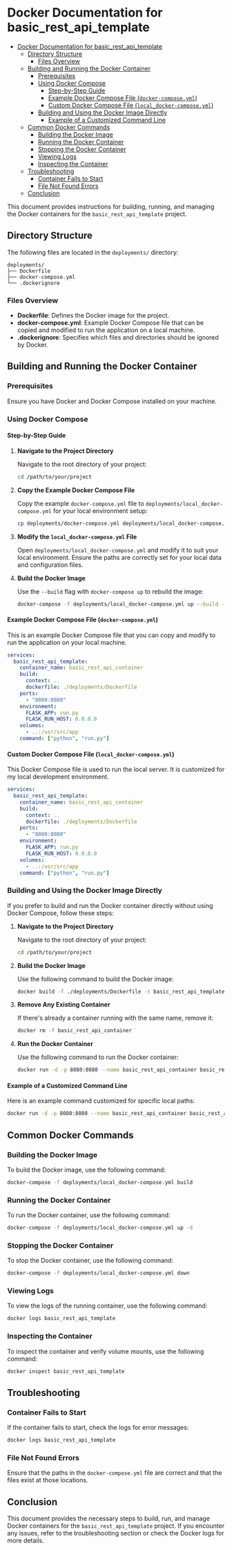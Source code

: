 # Docker Documentation for basic_rest_api_template
- [Docker Documentation for basic\_rest\_api\_template](#docker-documentation-for-basic_rest_api_template)
  - [Directory Structure](#directory-structure)
    - [Files Overview](#files-overview)
  - [Building and Running the Docker Container](#building-and-running-the-docker-container)
    - [Prerequisites](#prerequisites)
    - [Using Docker Compose](#using-docker-compose)
      - [Step-by-Step Guide](#step-by-step-guide)
      - [Example Docker Compose File (`docker-compose.yml`)](#example-docker-compose-file-docker-composeyml)
      - [Custom Docker Compose File (`local_docker-compose.yml`)](#custom-docker-compose-file-local_docker-composeyml)
    - [Building and Using the Docker Image Directly](#building-and-using-the-docker-image-directly)
      - [Example of a Customized Command Line](#example-of-a-customized-command-line)
  - [Common Docker Commands](#common-docker-commands)
    - [Building the Docker Image](#building-the-docker-image)
    - [Running the Docker Container](#running-the-docker-container)
    - [Stopping the Docker Container](#stopping-the-docker-container)
    - [Viewing Logs](#viewing-logs)
    - [Inspecting the Container](#inspecting-the-container)
  - [Troubleshooting](#troubleshooting)
    - [Container Fails to Start](#container-fails-to-start)
    - [File Not Found Errors](#file-not-found-errors)
  - [Conclusion](#conclusion)

This document provides instructions for building, running, and managing the Docker containers for the `basic_rest_api_template` project.

## Directory Structure

The following files are located in the `deployments/` directory:

```
deployments/
├── Dockerfile
├── docker-compose.yml
└── .dockerignore
```

### Files Overview

- **Dockerfile**: Defines the Docker image for the project.
- **docker-compose.yml**: Example Docker Compose file that can be copied and modified to run the application on a local machine.
- **.dockerignore**: Specifies which files and directories should be ignored by Docker.

## Building and Running the Docker Container

### Prerequisites

Ensure you have Docker and Docker Compose installed on your machine.

### Using Docker Compose

#### Step-by-Step Guide

1. **Navigate to the Project Directory**

   Navigate to the root directory of your project:

   ```bash
   cd /path/to/your/project
   ```

2. **Copy the Example Docker Compose File**

   Copy the example `docker-compose.yml` file to `deployments/local_docker-compose.yml` for your local environment setup:

   ```bash
   cp deployments/docker-compose.yml deployments/local_docker-compose.yml
   ```

3. **Modify the `local_docker-compose.yml` File**

   Open `deployments/local_docker-compose.yml` and modify it to suit your local environment. Ensure the paths are correctly set for your local data and configuration files.

4. **Build the Docker Image**

   Use the `--build` flag with `docker-compose up` to rebuild the image:

   ```bash
   docker-compose -f deployments/local_docker-compose.yml up --build -d
   ```

#### Example Docker Compose File (`docker-compose.yml`)

This is an example Docker Compose file that you can copy and modify to run the application on your local machine.

```yaml
services:
  basic_rest_api_template:
    container_name: basic_rest_api_container
    build:
      context: ..
      dockerfile: ./deployments/Dockerfile
    ports:
      - "8080:8080"
    environment:
      FLASK_APP: run.py
      FLASK_RUN_HOST: 0.0.0.0
    volumes:
      - ..:/usr/src/app
    command: ["python", "run.py"]
```

#### Custom Docker Compose File (`local_docker-compose.yml`)

This Docker Compose file is used to run the local server. It is customized for my local development environment.

```yaml
services:
  basic_rest_api_template:
    container_name: basic_rest_api_container
    build:
      context: ..
      dockerfile: ./deployments/Dockerfile
    ports:
      - "8080:8080"
    environment:
      FLASK_APP: run.py
      FLASK_RUN_HOST: 0.0.0.0
    volumes:
      - ..:/usr/src/app
    command: ["python", "run.py"]
```

### Building and Using the Docker Image Directly

If you prefer to build and run the Docker container directly without using Docker Compose, follow these steps:

1. **Navigate to the Project Directory**

   Navigate to the root directory of your project:

   ```bash
   cd /path/to/your/project
   ```

2. **Build the Docker Image**

   Use the following command to build the Docker image:

   ```bash
   docker build -f ./deployments/Dockerfile -t basic_rest_api_template .
   ```

3. **Remove Any Existing Container**

   If there's already a container running with the same name, remove it:

   ```bash
   docker rm -f basic_rest_api_container
   ```

4. **Run the Docker Container**

   Use the following command to run the Docker container:

   ```bash
   docker run -d -p 8080:8080 --name basic_rest_api_container basic_rest_api_template
   ```

#### Example of a Customized Command Line

Here is an example command customized for specific local paths:

```bash
docker run -d -p 8080:8080 --name basic_rest_api_container basic_rest_api_template
```

## Common Docker Commands

### Building the Docker Image

To build the Docker image, use the following command:

```bash
docker-compose -f deployments/local_docker-compose.yml build
```

### Running the Docker Container

To run the Docker container, use the following command:

```bash
docker-compose -f deployments/local_docker-compose.yml up -d
```

### Stopping the Docker Container

To stop the Docker container, use the following command:

```bash
docker-compose -f deployments/local_docker-compose.yml down
```

### Viewing Logs

To view the logs of the running container, use the following command:

```bash
docker logs basic_rest_api_template
```

### Inspecting the Container

To inspect the container and verify volume mounts, use the following command:

```bash
docker inspect basic_rest_api_template
```

## Troubleshooting

### Container Fails to Start

If the container fails to start, check the logs for error messages:

```bash
docker logs basic_rest_api_template
```

### File Not Found Errors

Ensure that the paths in the `docker-compose.yml` file are correct and that the files exist at those locations.

## Conclusion

This document provides the necessary steps to build, run, and manage Docker containers for the `basic_rest_api_template` project. If you encounter any issues, refer to the troubleshooting section or check the Docker logs for more details.